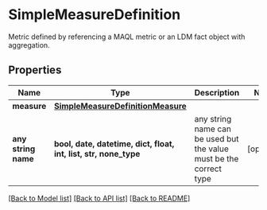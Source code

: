 # SimpleMeasureDefinition

Metric defined by referencing a MAQL metric or an LDM fact object with aggregation.

## Properties
Name | Type | Description | Notes
------------ | ------------- | ------------- | -------------
**measure** | [**SimpleMeasureDefinitionMeasure**](SimpleMeasureDefinitionMeasure.md) |  | 
**any string name** | **bool, date, datetime, dict, float, int, list, str, none_type** | any string name can be used but the value must be the correct type | [optional]

[[Back to Model list]](../README.md#documentation-for-models) [[Back to API list]](../README.md#documentation-for-api-endpoints) [[Back to README]](../README.md)


